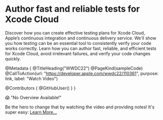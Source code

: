 # Author fast and reliable tests for Xcode Cloud

Discover how you can create effective testing plans for Xcode Cloud, Apple’s continuous integration and continuous delivery service. We'll show you how testing can be an essential tool to consistently verify your code works correctly. Learn how you can author fast, reliable, and efficient tests for Xcode Cloud, avoid irrelevant failures, and verify your code changes quickly.

@Metadata {
   @TitleHeading("WWDC22")
   @PageKind(sampleCode)
   @CallToAction(url: "https://developer.apple.com/wwdc22/110361", purpose: link, label: "Watch Video")

   @Contributors {
      @GitHubUser(<replace this with your GitHub handle>)
   }
}

😱 "No Overview Available!"

Be the hero to change that by watching the video and providing notes! It's super easy:
 [Learn More…](https://wwdcnotes.github.io/WWDCNotes/documentation/wwdcnotes/contributing)
